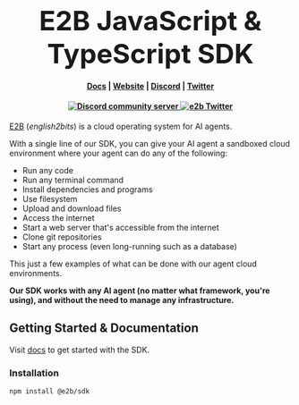 <h1 align="center">
  <font size="30">
  <b>
    E2B JavaScript & TypeScript SDK
  </b>
  </font>
</h1>

<h4 align="center">
  <a href="https://e2b.dev/docs">Docs</a> |
  <a href="https://e2b.dev">Website</a> |
  <a href="https://discord.gg/U7KEcGErtQ">Discord</a> |
  <a href="https://twitter.com/e2b_dev">Twitter</a>
</h4>

<h4 align="center">
  <a href="https://discord.gg/U7KEcGErtQ">
    <img src="https://img.shields.io/badge/chat-on%20Discord-blue" alt="Discord community server" />
  </a>
  <a href="https://twitter.com/e2b_dev">
    <img src="https://img.shields.io/twitter/follow/infisical?label=Follow" alt="e2b Twitter" />
  </a>
</h4>

[E2B](https://e2b.dev) (_english2bits_) is a cloud operating system for AI agents. 

With a single line of our SDK, you can give your AI agent a sandboxed cloud environment where your agent can do any of the following:
- Run any code
- Run any terminal command
- Install dependencies and programs
- Use filesystem
- Upload and download files
- Access the internet
- Start a web server that's accessible from the internet
- Clone git repositories
- Start any process (even long-running such as a database)

This just a few examples of what can be done with our agent cloud environments.

**Our SDK works with any AI agent (no matter what framework, you're using), and without the need to manage any infrastructure.**

## Getting Started & Documentation

Visit [docs](https://e2b.dev/docs) to get started with the SDK.

### Installation
```bash
npm install @e2b/sdk
```
